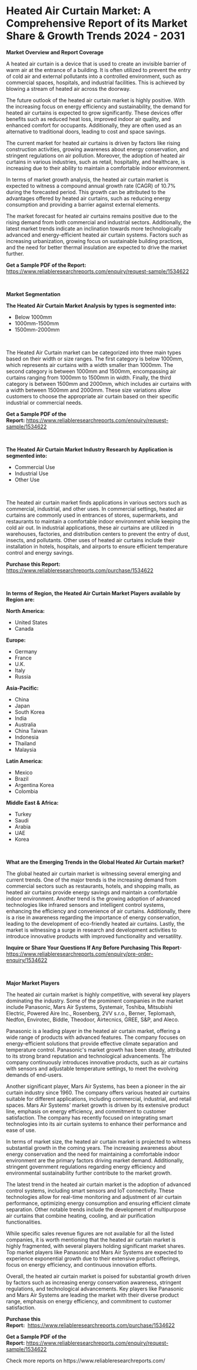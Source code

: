 <p><h1>Heated Air Curtain Market: A Comprehensive Report of its Market Share & Growth Trends 2024 - 2031</h1></p><p><strong>Market Overview and Report Coverage</strong></p>
<p><p>A heated air curtain is a device that is used to create an invisible barrier of warm air at the entrance of a building. It is often utilized to prevent the entry of cold air and external pollutants into a controlled environment, such as commercial spaces, hospitals, and industrial facilities. This is achieved by blowing a stream of heated air across the doorway.</p><p>The future outlook of the heated air curtain market is highly positive. With the increasing focus on energy efficiency and sustainability, the demand for heated air curtains is expected to grow significantly. These devices offer benefits such as reduced heat loss, improved indoor air quality, and enhanced comfort for occupants. Additionally, they are often used as an alternative to traditional doors, leading to cost and space savings.</p><p>The current market for heated air curtains is driven by factors like rising construction activities, growing awareness about energy conservation, and stringent regulations on air pollution. Moreover, the adoption of heated air curtains in various industries, such as retail, hospitality, and healthcare, is increasing due to their ability to maintain a comfortable indoor environment.</p><p>In terms of market growth analysis, the heated air curtain market is expected to witness a compound annual growth rate (CAGR) of 10.7% during the forecasted period. This growth can be attributed to the advantages offered by heated air curtains, such as reducing energy consumption and providing a barrier against external elements.</p><p>The market forecast for heated air curtains remains positive due to the rising demand from both commercial and industrial sectors. Additionally, the latest market trends indicate an inclination towards more technologically advanced and energy-efficient heated air curtain systems. Factors such as increasing urbanization, growing focus on sustainable building practices, and the need for better thermal insulation are expected to drive the market further.</p></p>
<p><strong>Get a Sample PDF of the Report:</strong> <a href="https://www.reliableresearchreports.com/enquiry/request-sample/1534622">https://www.reliableresearchreports.com/enquiry/request-sample/1534622</a></p>
<p>&nbsp;</p>
<p><strong>Market Segmentation</strong></p>
<p><strong>The Heated Air Curtain Market Analysis by types is segmented into:</strong></p>
<p><ul><li>Below 1000mm</li><li>1000mm-1500mm</li><li>1500mm-2000mm</li></ul></p>
<p>&nbsp;</p>
<p><p>The Heated Air Curtain market can be categorized into three main types based on their width or size ranges. The first category is below 1000mm, which represents air curtains with a width smaller than 1000mm. The second category is between 1000mm and 1500mm, encompassing air curtains ranging from 1000mm to 1500mm in width. Finally, the third category is between 1500mm and 2000mm, which includes air curtains with a width between 1500mm and 2000mm. These size variations allow customers to choose the appropriate air curtain based on their specific industrial or commercial needs.</p></p>
<p><strong>Get a Sample PDF of the Report:</strong>&nbsp;<a href="https://www.reliableresearchreports.com/enquiry/request-sample/1534622">https://www.reliableresearchreports.com/enquiry/request-sample/1534622</a></p>
<p>&nbsp;</p>
<p><strong>The Heated Air Curtain Market Industry Research by Application is segmented into:</strong></p>
<p><ul><li>Commercial Use</li><li>Industrial Use</li><li>Other Use</li></ul></p>
<p>&nbsp;</p>
<p><p>The heated air curtain market finds applications in various sectors such as commercial, industrial, and other uses. In commercial settings, heated air curtains are commonly used in entrances of stores, supermarkets, and restaurants to maintain a comfortable indoor environment while keeping the cold air out. In industrial applications, these air curtains are utilized in warehouses, factories, and distribution centers to prevent the entry of dust, insects, and pollutants. Other uses of heated air curtains include their installation in hotels, hospitals, and airports to ensure efficient temperature control and energy savings.</p></p>
<p><strong>Purchase this Report:</strong>&nbsp; <a href="https://www.reliableresearchreports.com/purchase/1534622">https://www.reliableresearchreports.com/purchase/1534622</a></p>
<p>&nbsp;</p>
<p><strong>In terms of Region, the Heated Air Curtain Market Players available by Region are:</strong></p>
<p>
    <p> <strong> North America: </strong>
        <ul>
            <li>United States</li>
            <li>Canada</li>
        </ul>
        </p> 
    <p> <strong> Europe: </strong>
        <ul>
            <li>Germany</li>
            <li>France</li>
            <li>U.K.</li>
            <li>Italy</li>
            <li>Russia</li>
        </ul>
        </p> 
    <p> <strong> Asia-Pacific: </strong>
        <ul>
            <li>China</li>
            <li>Japan</li>
            <li>South Korea</li>
            <li>India</li>
            <li>Australia</li>
            <li>China Taiwan</li>
            <li>Indonesia</li>
            <li>Thailand</li>
            <li>Malaysia</li>
        </ul>
        </p> 
    <p> <strong> Latin America: </strong>
        <ul>
            <li>Mexico</li>
            <li>Brazil</li>
            <li>Argentina Korea</li>
            <li>Colombia</li>
        </ul>
        </p> 
    <p> <strong> Middle East & Africa: </strong>
        <ul>
            <li>Turkey</li>
            <li>Saudi</li>
            <li>Arabia</li>
            <li>UAE</li>
            <li>Korea</li>
        </ul>
    </p>
    </p>
<p>&nbsp;</p>
<p><strong>What are the Emerging Trends in the Global Heated Air Curtain market?</strong></p>
<p><p>The global heated air curtain market is witnessing several emerging and current trends. One of the major trends is the increasing demand from commercial sectors such as restaurants, hotels, and shopping malls, as heated air curtains provide energy savings and maintain a comfortable indoor environment. Another trend is the growing adoption of advanced technologies like infrared sensors and intelligent control systems, enhancing the efficiency and convenience of air curtains. Additionally, there is a rise in awareness regarding the importance of energy conservation, leading to the development of eco-friendly heated air curtains. Lastly, the market is witnessing a surge in research and development activities to introduce innovative products with improved functionality and versatility.</p></p>
<p><strong>Inquire or Share Your Questions If Any Before Purchasing This Report</strong>- <a href="https://www.reliableresearchreports.com/enquiry/pre-order-enquiry/1534622">https://www.reliableresearchreports.com/enquiry/pre-order-enquiry/1534622</a></p>
<p>&nbsp;</p>
<p><strong>Major Market Players</strong></p>
<p><p>The heated air curtain market is highly competitive, with several key players dominating the industry. Some of the prominent companies in the market include Panasonic, Mars Air Systems, Systemair, Toshiba, Mitsubishi Electric, Powered Aire Inc., Rosenberg, 2VV s.r.o., Berner, Teplomash, Nedfon, Envirotec, Biddle, Theodoor, Airtecnics, GREE, S&P, and Aleco.</p><p>Panasonic is a leading player in the heated air curtain market, offering a wide range of products with advanced features. The company focuses on energy-efficient solutions that provide effective climate separation and temperature control. Panasonic's market growth has been steady, attributed to its strong brand reputation and technological advancements. The company continuously introduces innovative products, such as air curtains with sensors and adjustable temperature settings, to meet the evolving demands of end-users.</p><p>Another significant player, Mars Air Systems, has been a pioneer in the air curtain industry since 1960. The company offers various heated air curtains suitable for different applications, including commercial, industrial, and retail spaces. Mars Air Systems' market growth is driven by its extensive product line, emphasis on energy efficiency, and commitment to customer satisfaction. The company has recently focused on integrating smart technologies into its air curtain systems to enhance their performance and ease of use.</p><p>In terms of market size, the heated air curtain market is projected to witness substantial growth in the coming years. The increasing awareness about energy conservation and the need for maintaining a comfortable indoor environment are the primary factors driving market demand. Additionally, stringent government regulations regarding energy efficiency and environmental sustainability further contribute to the market growth.</p><p>The latest trend in the heated air curtain market is the adoption of advanced control systems, including smart sensors and IoT connectivity. These technologies allow for real-time monitoring and adjustment of air curtain performance, optimizing energy consumption and ensuring efficient climate separation. Other notable trends include the development of multipurpose air curtains that combine heating, cooling, and air purification functionalities.</p><p>While specific sales revenue figures are not available for all the listed companies, it is worth mentioning that the heated air curtain market is highly fragmented, with several players holding significant market shares. Top market players like Panasonic and Mars Air Systems are expected to experience exponential growth due to their extensive product offerings, focus on energy efficiency, and continuous innovation efforts.</p><p>Overall, the heated air curtain market is poised for substantial growth driven by factors such as increasing energy conservation awareness, stringent regulations, and technological advancements. Key players like Panasonic and Mars Air Systems are leading the market with their diverse product range, emphasis on energy efficiency, and commitment to customer satisfaction.</p></p>
<p><strong>Purchase this Report:</strong>&nbsp;&nbsp;<a href="https://www.reliableresearchreports.com/purchase/1534622">https://www.reliableresearchreports.com/purchase/1534622</a></p>
<p></p>
<p><strong>Get a Sample PDF of the Report:</strong>&nbsp;<a href="https://www.reliableresearchreports.com/enquiry/request-sample/1534622">https://www.reliableresearchreports.com/enquiry/request-sample/1534622</a></p>
<p>Check more reports on https://www.reliableresearchreports.com/</p>